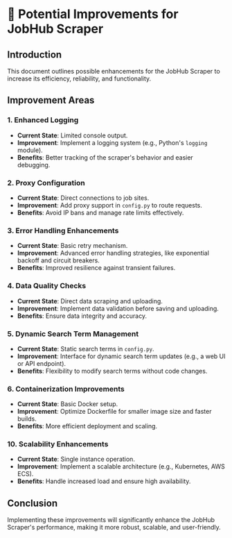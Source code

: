 # 🚀 Potential Improvements for JobHub Scraper

## Introduction
This document outlines possible enhancements for the JobHub Scraper to increase its efficiency, reliability, and functionality.

## Improvement Areas

### 1. **Enhanced Logging**
   - **Current State**: Limited console output.
   - **Improvement**: Implement a logging system (e.g., Python's `logging` module).
   - **Benefits**: Better tracking of the scraper's behavior and easier debugging.

### 2. **Proxy Configuration**
   - **Current State**: Direct connections to job sites.
   - **Improvement**: Add proxy support in `config.py` to route requests.
   - **Benefits**: Avoid IP bans and manage rate limits effectively.

### 3. **Error Handling Enhancements**
   - **Current State**: Basic retry mechanism.
   - **Improvement**: Advanced error handling strategies, like exponential backoff and circuit breakers.
   - **Benefits**: Improved resilience against transient failures.

### 4. **Data Quality Checks**
   - **Current State**: Direct data scraping and uploading.
   - **Improvement**: Implement data validation before saving and uploading.
   - **Benefits**: Ensure data integrity and accuracy.

### 5. **Dynamic Search Term Management**
   - **Current State**: Static search terms in `config.py`.
   - **Improvement**: Interface for dynamic search term updates (e.g., a web UI or API endpoint).
   - **Benefits**: Flexibility to modify search terms without code changes.

### 6. **Containerization Improvements**
   - **Current State**: Basic Docker setup.
   - **Improvement**: Optimize Dockerfile for smaller image size and faster builds.
   - **Benefits**: More efficient deployment and scaling.

### 10. **Scalability Enhancements**
  - **Current State**: Single instance operation.
  - **Improvement**: Implement a scalable architecture (e.g., Kubernetes, AWS ECS).
  - **Benefits**: Handle increased load and ensure high availability.

## Conclusion
Implementing these improvements will significantly enhance the JobHub Scraper's performance, making it more robust, scalable, and user-friendly.
